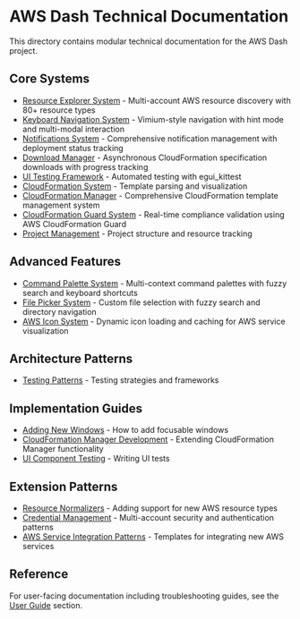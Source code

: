 # AWS Dash Technical Documentation

This directory contains modular technical documentation for the AWS Dash project.


## Core Systems

* [Resource Explorer System](resource-explorer-system.md) - Multi-account AWS resource discovery with 80+ resource types
* [Keyboard Navigation System](keyboard-navigation-system.md) - Vimium-style navigation with hint mode and multi-modal interaction
* [Notifications System](notifications-system.md) - Comprehensive notification management with deployment status tracking
* [Download Manager](download-manager.md) - Asynchronous CloudFormation specification downloads with progress tracking
* [UI Testing Framework](ui-testing-framework.md) - Automated testing with egui_kittest
* [CloudFormation System](cloudformation-system.md) - Template parsing and visualization
* [CloudFormation Manager](cloudformation-manager.md) - Comprehensive CloudFormation template management system
* [CloudFormation Guard System](cloudformation-guard-system.md) - Real-time compliance validation using AWS CloudFormation Guard
* [Project Management](project-management.md) - Project structure and resource tracking

## Advanced Features

* [Command Palette System](command-palette-system.md) - Multi-context command palettes with fuzzy search and keyboard shortcuts
* [File Picker System](file-picker-system.md) - Custom file selection with fuzzy search and directory navigation
* [AWS Icon System](aws-icon-system.md) - Dynamic icon loading and caching for AWS service visualization

## Architecture Patterns

* [Testing Patterns](testing-patterns.md) - Testing strategies and frameworks

## Implementation Guides

* [Adding New Windows](adding-new-windows.md) - How to add focusable windows
* [CloudFormation Manager Development](cloudformation-manager-development.md) - Extending CloudFormation Manager functionality
* [UI Component Testing](ui-component-testing.md) - Writing UI tests

## Extension Patterns

* [Resource Normalizers](resource-normalizers.md) - Adding support for new AWS resource types
* [Credential Management](credential-management.md) - Multi-account security and authentication patterns
* [AWS Service Integration Patterns](aws-service-integration-patterns.md) - Templates for integrating new AWS services


## Reference

For user-facing documentation including troubleshooting guides, see the [User Guide](../userguide/) section.

